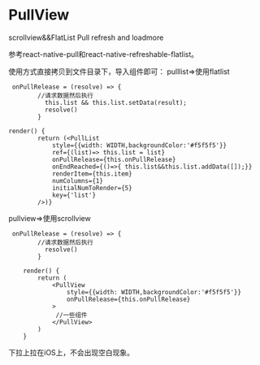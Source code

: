 # PullView
scrollview&amp;&amp;FlatList Pull refresh and loadmore

参考react-native-pull和react-native-refreshable-flatlist。

使用方式直接拷贝到文件目录下，导入组件即可：
pulllist=>使用flatlist
```
 onPullRelease = (resolve) => {
        //请求数据然后执行 
          this.list && this.list.setData(result);
          resolve()
        }
        
render() {
        return (<PullList
            style={{width: WIDTH,backgroundColor:'#f5f5f5'}}
            ref={(list)=> this.list = list}
            onPullRelease={this.onPullRelease}
            onEndReached={()=>{ this.list&&this.list.addData([]);}}
            renderItem={this.item}
            numColumns={1}
            initialNumToRender={5}
            key={'list'}
        />)}
```
pullview=>使用scrollview
```
 onPullRelease = (resolve) => {
        //请求数据然后执行 
          resolve()
        }
        
    render() {
        return (
            <PullView
                style={{width: WIDTH,backgroundColor:'#f5f5f5'}}
                onPullRelease={this.onPullRelease}
            >
             //一些组件
            </PullView>
        )
    }
```
下拉上拉在iOS上，不会出现空白现象。
      
